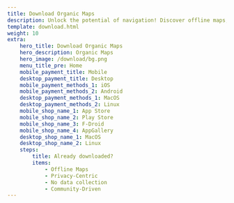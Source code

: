 ```yaml
---
title: Download Organic Maps
description: Unlock the potential of navigation! Discover offline maps, privacy-centric features, and a community-driven app
template: download.html
weight: 10
extra:
    hero_title: Download Organic Maps
    hero_description: Organic Maps 
    hero_image: /download/bg.png
    menu_title_pre: Home
    mobile_payment_title: Mobile
    desktop_payment_title: Desktop
    mobile_payment_methods_1: iOS
    mobile_payment_methods_2: Android
    desktop_payment_methods_1: MacOS
    desktop_payment_methods_2: Linux
    mobile_shop_name_1: App Store
    mobile_shop_name_2: Play Store
    mobile_shop_name_3: F-Droid
    mobile_shop_name_4: AppGallery
    desktop_shop_name_1: MacOS
    desktop_shop_name_2: Linux
    steps:
        title: Already downloaded?
        items:
            - Offline Maps
            - Privacy-Centric
            - No data collection
            - Community-Driven
---
```

